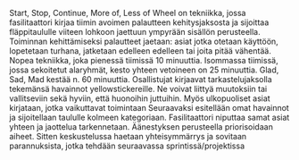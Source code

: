 Start, Stop, Continue, More of, Less of Wheel on tekniikka, jossa fasilitaattori kirjaa tiimin avoimen palautteen kehitysjaksosta ja sijoittaa fläppitaululle viiteen lohkoon jaettuun ympyrään sisällön perusteella. Toiminnan kehittämiseksi palautteet jaetaan: asiat jotka otetaan käyttöön, lopetetaan turhana, jatketaan edelleen edelleen  tai joita pitää vähentää. Nopea tekniikka, joka pienessä tiimissä 10 minuuttia. Isommassa tiimissä, jossa sekoitetut alaryhmät, kesto yhteen vetoineen on 25 minuuttia.
Glad, Sad, Mad kestää n. 60 minuuttia. Osallistujat kirjaavat tarkastelujaksolla tekemänsä havainnot yellowstickereille. Ne voivat liittyä muutoksiin tai vallitseviin sekä hyviin, että huonoihin juttuihin. Myös ulkopuoliset asiat kirjataan, jotka vaikuttavat toimintaan Seuraavaksi esitellään omat havainnot ja sijoitellaan taululle kolmeen kategoriaan. Fasilitaattori niputtaa samat asiat yhteen ja jaottelua tarkennetaan. Äänestyksen perusteella priorisoidaan aiheet. Sitten keskustelussa haetaan yhteisymmärrys ja sovitaan parannuksista, jotka tehdään seuraavassa sprintissä/projektissa 
